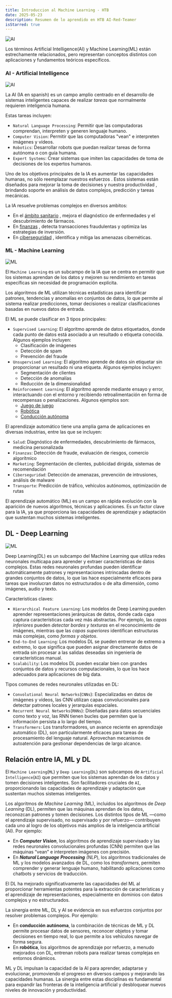 ```yaml
---
title: Introduccion al Machine Learning - HTB
date: 2025-05-23
description: Resumen de lo aprendido en HTB AI-Red-Teamer
isStarred: true
---
```


![AI](ai.webp)

Los términos Artificial Intelligence(AI) y Machine Learning(ML) están estrechamente relacionados, pero representan conceptos distintos con aplicaciones y fundamentos teóricos específicos.

### AI - Artificial Intelligence
![AI](1.png)

La AI (IA en spanish) es un campo amplio centrado en el desarrollo de sistemas inteligentes capaces de realizar *tareas* que normalmente requieren inteligencia humana.

Estas tareas incluyen:
- `Natural Language Processing`: Permitir que las computadoras comprendan, interpreten y generen lenguaje humano.
- `Computer Vision`: Permitir que las computadoras "vean" e interpreten imágenes y vídeos.
- `Robotics`: Desarrollar robots que puedan realizar tareas de forma autónoma o con guía humana.
- `Expert Systems`: Crear sistemas que imiten las capacidades de toma de decisiones de los expertos humanos.

Uno de los objetivos principales de la IA es aumentar las capacidades humanas, no sólo reemplazar nuestros esfuerzos . Estos sistemas están diseñados para mejorar la toma de decisiones y nuestra productividad , brindando soporte en análisis de datos complejos, 
predicción y tareas mecánicas. 

La IA resuelve problemas complejos en diversos ambitos:

- En el [ámbito sanitario](https://www.youtube.com/watch?v=uvqDTbusdUU)  , mejora el diagnóstico de enfermedades y el descubrimiento de fármacos.
- En  [finanzas](https://youtu.be/PjSAmUMxkrs)  , detecta transacciones fraudulentas y optimiza las estrategias de inversión.
- En  [ciberseguridad](https://www.youtube.com/watch?v=YWGZ12ohMJU)  , identifica y mitiga las amenazas cibernéticas.

### ML - Machine Learning
![ML](2.webp)

El `Machine Learning` es un subcampo de la IA que se centra en permitir que los sistemas aprendan de los datos y mejoren su rendimiento en tareas específicas sin necesidad de 
programación explícita.

Los algoritmos de ML utilizan técnicas estadísticas para identificar patrones, tendencias y anomalías en conjuntos de datos, lo que permite al sistema realizar predicciones, tomar decisiones o realizar clasificaciones basadas en nuevos datos de entrada. 

El ML se puede clasificar en 3 tipos principales:

- `Supervised Learning`: El algoritmo aprende de datos etiquetados, donde cada punto de datos está asociado a un resultado o etiqueta conocida. Algunos ejemplos incluyen:
    - Clasificación de imágenes
    - Detección de spam
    - Prevención del fraude
- `Unsupervised Learning`: El algoritmo aprende de datos sin etiquetar sin proporcionar un resultado ni una etiqueta. Algunos ejemplos incluyen:
    - Segmentación de clientes
    - Detección de anomalías
    - Reducción de la dimensionalidad
- `Reinforcement Learning`: El algoritmo aprende mediante ensayo y error, interactuando con el entorno y recibiendo retroalimentación en forma de recompensas o penalizaciones. Algunos ejemplos son:
    - [Juego de juego](https://youtu.be/DmQ4Dqxs0HI)
    - [Robótica](https://www.youtube.com/watch?v=K-wIZuAA3EY)
    - [Conducción autónoma](https://www.youtube.com/watch?v=OopTOjnD3qY)
    

El aprendizaje automático tiene una amplia gama de aplicaciones en diversas industrias, entre las que se incluyen:

- `Salud`: Diagnóstico de enfermedades, descubrimiento de fármacos, medicina personalizada
- `Finanzas`: Detección de fraude, evaluación de riesgos, comercio algorítmico
- `Marketing`: Segmentación de clientes, publicidad dirigida, sistemas de recomendación
- `Ciberseguridad`: Detección de amenazas, prevención de intrusiones, análisis de malware
- `Transporte`: Predicción de tráfico, vehículos autónomos, optimización de rutas

El aprendizaje automático (ML) es un campo en rápida evolución con la aparición de nuevos algoritmos, técnicas y aplicaciones. Es un factor clave para la IA, ya que proporciona las capacidades de aprendizaje y  adaptación que sustentan muchos sistemas inteligentes.

## DL - Deep Learning
![ML](3.png)

Deep Learning(DL) es un subcampo del Machine Learning que utiliza redes neuronales multicapa para aprender y extraer características de datos complejos. Estas redes 
neuronales profundas pueden identificar automáticamente patrones y representaciones intrincadas dentro de grandes conjuntos de datos, lo que las hace especialmente eficaces para tareas que involucran datos no estructurados o de alta dimensión, como imágenes, audio y texto. 

Caracteristicas claves:
- `Hierarchical Feature Learning`: Los modelos de Deep Learning pueden aprender representaciones jerárquicas de datos, donde cada capa captura características cada vez más abstractas. Por ejemplo, las *capas inferiores* pueden *detectar bordes y texturas* en el
reconocimiento de imágenes, mientras que las *capas superiores* identifican estructuras más complejas, como *formas y objetos*.
- `End-to-End Learning`: Los modelos DL se pueden entrenar de extremo a extremo, lo que significa que pueden asignar directamente datos de entrada sin procesar a las salidas deseadas sin ingeniería de características manual.
- `Scalability`: Los modelos DL pueden escalar bien con grandes conjuntos de datos y recursos computacionales, lo que los hace adecuados para aplicaciones de big data.

Tipos comunes de redes neuronales utilizadas en DL:
- `Convolutional Neural Networks`(`CNNs`): Especializadas en datos de imágenes y vídeos, las CNN utilizan capas convolucionales para detectar patrones locales y jerarquías espaciales.
- `Recurrent Neural Networks`(`RNNs`): Diseñadas para datos secuenciales como texto y voz, las RNN tienen bucles que permiten que la información persista a lo largo del tiempo.
- `Transformers`: Los transformadores, un avance reciente en aprendizaje automático (DL), son particularmente eficaces para tareas de procesamiento del lenguaje natural. Aprovechan mecanismos de autoatención para gestionar dependencias de largo alcance.

## Relación entre IA, ML y DL

El `Machine Learning`(`ML`) y `Deep Learning`(`DL`) son subcampos de `Artificial Intelligence`(`AI`) que permiten que los sistemas aprendan de los datos y tomen decisiones inteligentes. Son facilitadores cruciales de `AI`, proporcionando las capacidades de aprendizaje y adaptación que sustentan muchos sistemas inteligentes. 

Los algoritmos de *Machine Learning* (ML), incluidos los algoritmos de *Deep Learning* (DL), permiten que las máquinas aprendan de los datos, reconozcan patrones y tomen decisiones. Los distintos tipos de ML —como el aprendizaje supervisado, no supervisado y por refuerzo— contribuyen cada uno al logro de los objetivos más amplios de la inteligencia artificial (AI). Por ejemplo:

- En ***Computer Vision***, los algoritmos de aprendizaje supervisado y las redes neuronales convolucionales profundas (CNN) permiten que las máquinas “vean” e interpreten imágenes con precisión.
- En ***Natural Language Processing** (NLP*), los algoritmos tradicionales de ML y los modelos avanzados de DL, como los *transformers*, permiten comprender y generar lenguaje humano, habilitando aplicaciones como chatbots y servicios de traducción.

El DL ha mejorado significativamente las capacidades del ML al proporcionar herramientas potentes para la extracción de características y el aprendizaje de representaciones, especialmente en dominios con datos complejos y no estructurados.

La sinergia entre ML, DL y AI se evidencia en sus esfuerzos conjuntos por resolver problemas complejos. Por ejemplo:

- En **conducción autónoma**, la combinación de técnicas de ML y DL permite procesar datos de sensores, reconocer objetos y tomar decisiones en tiempo real, lo que permite a los vehículos navegar de forma segura.
- En **robótica**, los algoritmos de aprendizaje por refuerzo, a menudo mejorados con DL, entrenan robots para realizar tareas complejas en entornos dinámicos.

ML y DL impulsan la capacidad de la AI para aprender, adaptarse y evolucionar, promoviendo el progreso en diversos campos y mejorando las capacidades humanas. La sinergia entre estas disciplinas es fundamental para expandir las fronteras de la inteligencia artificial y desbloquear nuevos niveles de innovación y productividad.
